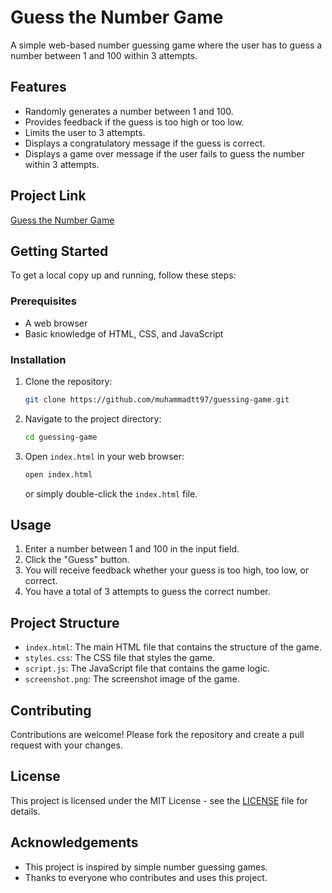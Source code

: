 # Guess the Number Game

A simple web-based number guessing game where the user has to guess a number between 1 and 100 within 3 attempts.

## Features

- Randomly generates a number between 1 and 100.
- Provides feedback if the guess is too high or too low.
- Limits the user to 3 attempts.
- Displays a congratulatory message if the guess is correct.
- Displays a game over message if the user fails to guess the number within 3 attempts.

## Project Link

[Guess the Number Game](https://muhammadtt97.github.io/guessing-game/)

## Getting Started

To get a local copy up and running, follow these steps:

### Prerequisites

- A web browser
- Basic knowledge of HTML, CSS, and JavaScript

### Installation

1. Clone the repository:
    ```bash
    git clone https://github.com/muhammadtt97/guessing-game.git
    ```

2. Navigate to the project directory:
    ```bash
    cd guessing-game
    ```

3. Open `index.html` in your web browser:
    ```bash
    open index.html
    ```
    or simply double-click the `index.html` file.

## Usage

1. Enter a number between 1 and 100 in the input field.
2. Click the "Guess" button.
3. You will receive feedback whether your guess is too high, too low, or correct.
4. You have a total of 3 attempts to guess the correct number.

## Project Structure


- `index.html`: The main HTML file that contains the structure of the game.
- `styles.css`: The CSS file that styles the game.
- `script.js`: The JavaScript file that contains the game logic.
- `screenshot.png`: The screenshot image of the game.

## Contributing

Contributions are welcome! Please fork the repository and create a pull request with your changes.

## License

This project is licensed under the MIT License - see the [LICENSE](LICENSE) file for details.

## Acknowledgements

- This project is inspired by simple number guessing games.
- Thanks to everyone who contributes and uses this project.
